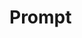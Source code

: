 # Prompt

<feedback-fusion-prompt baseUrl="http://mock.mock" prompt="prompt" />

<script setup>
import "../../../lib/dist/src/components/Prompt.js"
</script>
